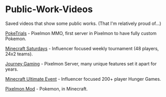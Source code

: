 # Public-Work-Videos
Saved videos that show some public works. (That I'm relatively proud of...)


[PokeTrials](https://www.youtube.com/watch?v=_zDW1mPw1TI) - Pixelmon MMO, first server in Pixelmon to have fully custom Pokemon.

[Minecraft Saturdays](https://www.youtube.com/watch?v=RenlpJyt4oc) - Influencer focused weekly tournament (48 players, 24x2 teams).

[Journey Gaming](https://www.youtube.com/watch?v=Xa6bwu5sioc) - Pixelmon Server, many unique features set it apart for years.

[Minecraft Ultimate Event](https://www.youtube.com/watch?v=vAACnDkKqFo) - Influencer focused 200+ player Hunger Games.

[Pixelmon Mod](https://www.youtube.com/watch?v=f7BkjWCYs94) - Pokemon, in Minecraft.
